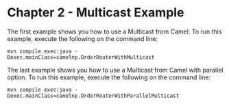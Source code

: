 Chapter 2 - Multicast Example
=============================

The first example shows you how to use a Multicast from Camel. 
To run this example, execute the following on the command line:

    mvn compile exec:java -Dexec.mainClass=camelnp.OrderRouterWithMulticast

The last example shows you how to use a Multicast from Camel with parallel option. 
To run this example, execute the following on the command line:

    mvn compile exec:java -Dexec.mainClass=camelnp.OrderRouterWithParallelMulticast
